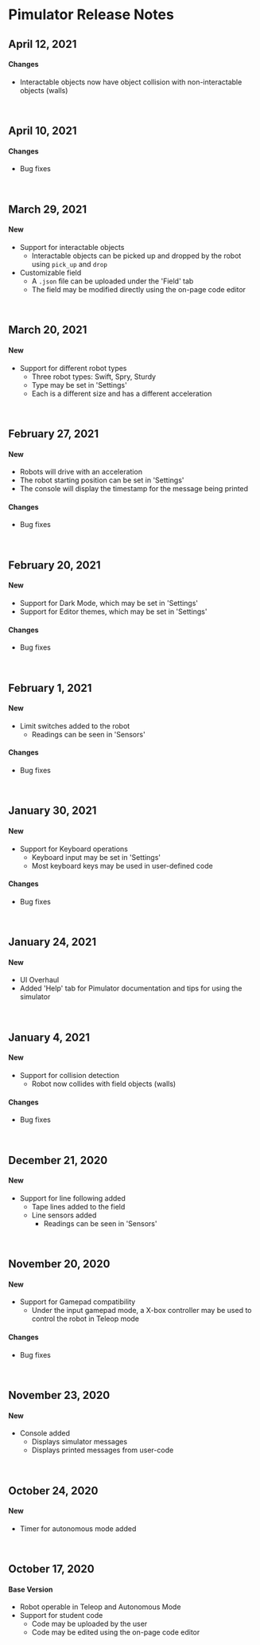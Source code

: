 # Pimulator Release Notes

## April 12, 2021
#### Changes
- Interactable objects now have object collision with non-interactable objects (walls)
<br>

## April 10, 2021
#### Changes
- Bug fixes
<br>

## March 29, 2021
#### New
- Support for interactable objects
    - Interactable objects can be picked up and dropped by the robot using `pick_up` and `drop`
- Customizable field
    - A `.json` file can be uploaded under the 'Field' tab
    - The field may be modified directly using the on-page code editor
<br>

## March 20, 2021
#### New
- Support for different robot types
    - Three robot types: Swift, Spry, Sturdy
    - Type may be set in 'Settings'
    - Each is a different size and has a different acceleration
<br>

## February 27, 2021
#### New
- Robots will drive with an acceleration
- The robot starting position can be set in 'Settings'
- The console will display the timestamp for the message being printed

#### Changes
- Bug fixes
<br>

## February 20, 2021
#### New
- Support for Dark Mode, which may be set in 'Settings'
- Support for Editor themes, which may be set in 'Settings'

#### Changes
- Bug fixes
<br>

## February 1, 2021
#### New
- Limit switches added to the robot
    - Readings can be seen in 'Sensors'

#### Changes
- Bug fixes
<br>

## January 30, 2021
#### New
- Support for Keyboard operations
    - Keyboard input may be set in 'Settings'
    - Most keyboard keys may be used in user-defined code

#### Changes
- Bug fixes
<br>

## January 24, 2021
#### New
- UI Overhaul
- Added 'Help' tab for Pimulator documentation and tips for using the simulator
<br>

## January 4, 2021
#### New
- Support for collision detection
    - Robot now collides with field objects (walls)

#### Changes
- Bug fixes
<br>

## December 21, 2020
#### New
- Support for line following added
    - Tape lines added to the field
    - Line sensors added
        - Readings can be seen in 'Sensors'
<br>

## November 20, 2020
#### New
- Support for Gamepad compatibility
    - Under the input gamepad mode, a X-box controller may be used to control the robot in Teleop mode

#### Changes
- Bug fixes
<br>

## November 23, 2020
#### New
- Console added
    - Displays simulator messages
    - Displays printed messages from user-code
<br>

## October 24, 2020
#### New
- Timer for autonomous mode added
<br>

## October 17, 2020
#### Base Version
- Robot operable in Teleop and Autonomous Mode
- Support for student code
    - Code may be uploaded by the user
    - Code may be edited using the on-page code editor
